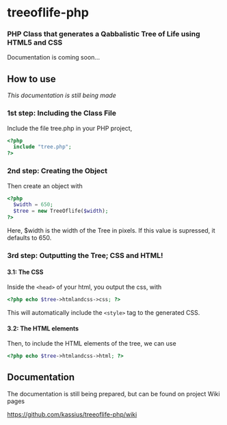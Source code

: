 treeoflife-php
==============

### PHP Class that generates a Qabbalistic Tree of Life using HTML5 and CSS

Documentation is coming soon...

## How to use

*This documentation is still being made*

### 1st step: Including the Class File

Include the file tree.php in your PHP project,

```php
<?php
  include "tree.php";
?>
```

### 2nd step: Creating the Object

Then create an object with

```php
<?php
  $width = 650;
  $tree = new TreeOflife($width);
?>
```

Here, $width is the width of the Tree in pixels. If this value is supressed, it defaults to 650.

### 3rd step: Outputting the Tree; CSS and HTML!

#### 3.1: The CSS

Inside the `<head>` of your html, you output the css, with

```php
<?php echo $tree->htmlandcss->css; ?>
```

This will automatically include the `<style>` tag to the generated CSS.

#### 3.2: The HTML elements

Then, to include the HTML elements of the tree, we can use

```php
<?php echo $tree->htmlandcss->html; ?>
```

## Documentation

The documentation is still being prepared, but can be found on project Wiki pages

https://github.com/kassius/treeoflife-php/wiki

